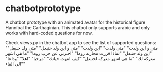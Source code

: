 # chatbotprototype
A chatbot prototype with an animated avatar for the historical figure Hannibal the Carthaginian.
This chatbot only supports arabic and only works with hard-coded questions for now.

Check views.py in the chatbot app to see the list of supported questions:
    "متى و اين ولدت" 
    "متى ولدت"
    "اين ولدت" 
    "متى و اين ولد حنبعل"
    "متى ولد حنبعل"
    "اين ولد حنبعل"
    "لماذا قررت محاربه روما"
    "اخبرني عن حرب روما"
    "ما هي اشهر معركه لك"
    "ما هي اشهر معركه لحنبعل"
    "كيف انتهت حياتك" 
    "مرحبا"
    "اهلا"
    "وداعا"
    "الى القاء"
